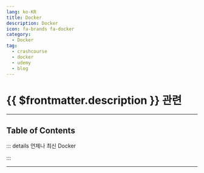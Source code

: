 ```yaml
---
lang: ko-KR
title: Docker
description: Docker
icon: fa-brands fa-docker
category:
  - Docker
tag: 
  - crashcourse
  - docker
  - udemy
  - blog
---
```


# {{ $frontmatter.description }} 관련

<ShieldsGroup logos="youtube,docker"/>

---

## Table of Contents

::: details 언제나 최신 Docker

<ToCLocal basePath="/docker/always-up-to-date-docker/" />

:::

---
